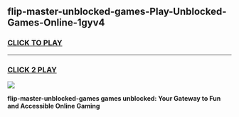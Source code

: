 
## flip-master-unblocked-games-Play-Unblocked-Games-Online-1gyv4
<h3>
<a href="https://premium76.site?title=flip-master-unblocked-games&ref=25A">CLICK TO PLAY</a></h3>
<hr>

<h3>
<a href="https://premium76.site?title=flip-master-unblocked-games&ref=25A">CLICK 2 PLAY</a>
  
</h3>

<a href="https://premium76.site?title=flip-master-unblocked-games&ref=25A"><img src="https://clearcache.store/games.png"></a>


**flip-master-unblocked-games games unblocked: Your Gateway to Fun and Accessible Online Gaming**
